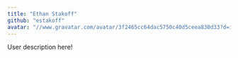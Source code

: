 ```yaml
---
title: "Ethan Stakoff"
github: "estakoff"
avatar: "//www.gravatar.com/avatar/3f2465cc64dac5750c40d5ceea830d33?d=identicon"
---
```


User description here!
